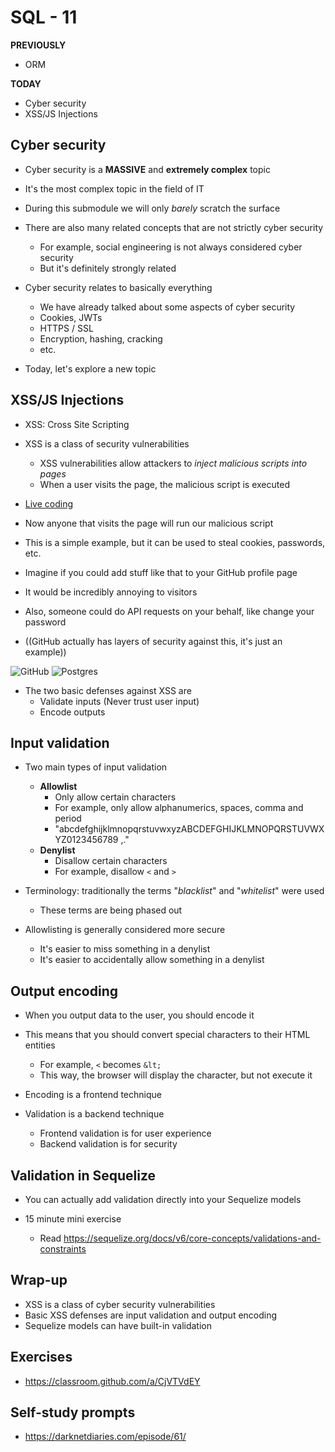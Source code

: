 # SQL - 11

**PREVIOUSLY**
- ORM

**TODAY**
- Cyber security
- XSS/JS Injections
## Cyber security

- Cyber security is a **MASSIVE** and **extremely complex** topic
- It's the most complex topic in the field of IT
- During this submodule we will only _barely_ scratch the surface

- There are also many related concepts that are not strictly cyber security
    - For example, social engineering is not always considered cyber security
    - But it's definitely strongly related

- Cyber security relates to basically everything
    - We have already talked about some aspects of cyber security
    - Cookies, JWTs
    - HTTPS / SSL
    - Encryption, hashing, cracking
    - etc.

- Today, let's explore a new topic

## XSS/JS Injections

- XSS: Cross Site Scripting
- XSS is a class of security vulnerabilities
    - XSS vulnerabilities allow attackers to _inject malicious scripts into pages_
    - When a user visits the page, the malicious script is executed


- [Live coding](./example)

- Now anyone that visits the page will run our malicious script
- This is a simple example, but it can be used to steal cookies, passwords, etc.
- Imagine if you could add stuff like that to your GitHub profile page
- It would be incredibly annoying to visitors
- Also, someone could do API requests on your behalf, like change your password

- ((GitHub actually has layers of security against this, it's just an example))

![GitHub](https://img.shields.io/badge/GitHub-fff?logo=github&logoColor=black)
![Postgres](https://img.shields.io/badge/Postgres-007acd?logo=postgres&logoColor=blue)

- The two basic defenses against XSS are
    - Validate inputs (Never trust user input)
    - Encode outputs

## Input validation

- Two main types of input validation
    - **Allowlist**
        - Only allow certain characters
        - For example, only allow alphanumerics, spaces, comma and period
        - "abcdefghijklmnopqrstuvwxyzABCDEFGHIJKLMNOPQRSTUVWXYZ0123456789 ,."
    - **Denylist**
        - Disallow certain characters
        - For example, disallow `<` and `>`

- Terminology: traditionally the terms "_blacklist_" and "_whitelist_" were used
    - These terms are being phased out

- Allowlisting is generally considered more secure
    - It's easier to miss something in a denylist
    - It's easier to accidentally allow something in a denylist

## Output encoding

- When you output data to the user, you should encode it
- This means that you should convert special characters to their HTML entities
    - For example, `<` becomes `&lt;`
    - This way, the browser will display the character, but not execute it

- Encoding is a frontend technique
- Validation is a backend technique
    - Frontend validation is for user experience
    - Backend validation is for security


## Validation in Sequelize

- You can actually add validation directly into your Sequelize models

- 15 minute mini exercise
    - Read https://sequelize.org/docs/v6/core-concepts/validations-and-constraints


## Wrap-up

- XSS is a class of cyber security vulnerabilities
- Basic XSS defenses are input validation and output encoding
- Sequelize models can have built-in validation

## Exercises

- https://classroom.github.com/a/CjVTVdEY

## Self-study prompts

- https://darknetdiaries.com/episode/61/
